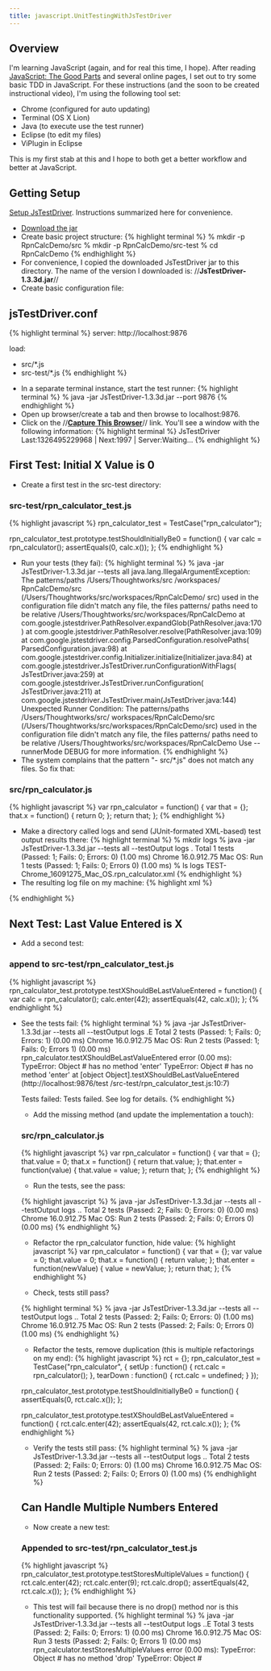 ```yaml
---
title: javascript.UnitTestingWithJsTestDriver
---
```

## Overview
I'm learning JavaScript (again, and for real this time, I hope). After reading [JavaScript: The Good Parts](http://www.amazon.com/JavaScript-Good-Parts-Douglas-Crockford/dp/0596517742) and several online pages, I set out to try some basic TDD in JavaScript. For these instructions (and the soon to be created instructional video), I'm using the following tool set:
* Chrome (configured for auto updating)
* Terminal (OS X Lion)
* Java (to execute use the test runner)
* Eclipse (to edit my files)
* ViPlugin in Eclipse

This is my first stab at this and I hope to both get a better workflow and better at JavaScript.
## Getting Setup
[Setup JsTestDriver](http://code.google.com/p/js-test-driver/wiki/GettingStarted). Instructions summarized here for convenience.
* [Download the jar](http://code.google.com/p/js-test-driver/downloads/list)
* Create basic project structure:
{% highlight terminal %}
% mkdir -p RpnCalcDemo/src
% mkdir -p RpnCalcDemo/src-test
% cd RpnCalcDemo 
{% endhighlight %}
* For convenience, I copied the downloaded JsTestDriver jar to this directory. The name of the version I downloaded is: //**JsTestDriver-1.3.3d.jar**//
* Create basic configuration file:
## jsTestDriver.conf
{% highlight terminal %}
server: http://localhost:9876

load:
  - src/*.js
  - src-test/*.js
{% endhighlight %}
* In a separate terminal instance, start the test runner:
{% highlight terminal %}
% java -jar JsTestDriver-1.3.3d.jar --port 9876
{% endhighlight %}
* Open up browser/create a tab and then browse to localhost:9876.
* Click on the //**[Capture This Browser](http://localhost:9876/capture)**// link. You'll see a window with the following information:
{% highlight terminal %}
                 JsTestDriver
Last:1326495229968 | Next:1997 | Server:Waiting...
{% endhighlight %}
## First Test: Initial X Value is 0
* Create a first test in the src-test directory:
### src-test/rpn_calculator_test.js
{% highlight javascript %}
rpn_calculator_test = TestCase("rpn_calculator");

rpn_calculator_test.prototype.testShouldInitiallyBe0 = function() {
	var calc = rpn_calculator();
	assertEquals(0, calc.x());
};
{% endhighlight %}
* Run your tests (they fai):
{% highlight terminal %}
% java -jar JsTestDriver-1.3.3d.jar --tests all
java.lang.IllegalArgumentException: The patterns/paths /Users/Thoughtworks/src
/workspaces/ RpnCalcDemo/src (/Users/Thoughtworks/src/workspaces/RpnCalcDemo/
src)  used in the configuration file didn't match any file, the files patterns/
paths need to be relative /Users/Thoughtworks/src/workspaces/RpnCalcDemo
	at com.google.jstestdriver.PathResolver.expandGlob(PathResolver.java:170)
	at com.google.jstestdriver.PathResolver.resolve(PathResolver.java:109)
	at com.google.jstestdriver.config.ParsedConfiguration.resolvePaths(
ParsedConfiguration.java:98)
	at com.google.jstestdriver.config.Initializer.initialize(Initializer.java:84)
	at com.google.jstestdriver.JsTestDriver.runConfigurationWithFlags(
JsTestDriver.java:259)
	at com.google.jstestdriver.JsTestDriver.runConfiguration(
JsTestDriver.java:211)
	at com.google.jstestdriver.JsTestDriver.main(JsTestDriver.java:144)
Unexpected Runner Condition: The patterns/paths /Users/Thoughtworks/src/
workspaces/RpnCalcDemo/src (/Users/Thoughtworks/src/workspaces/RpnCalcDemo/src)
 used in the configuration file didn't match any file, the files patterns/
paths need to be relative /Users/Thoughtworks/src/workspaces/RpnCalcDemo
 Use --runnerMode DEBUG for more information.
{% endhighlight %}
* The system complains that the pattern "- src/*.js" does not match any files. So fix that:
### src/rpn_calculator.js
{% highlight javascript %}
var rpn_calculator = function() {
	var that = {};
	that.x = function() {
		return 0;
	};
	return that;
};
{% endhighlight %}
* Make a directory called logs and send (JUnit-formated XML-based) test output results there:
{% highlight terminal %}
% mkdir logs
% java -jar JsTestDriver-1.3.3d.jar --tests all --testOutput logs
.
Total 1 tests (Passed: 1; Fails: 0; Errors: 0) (1.00 ms)
  Chrome 16.0.912.75 Mac OS: Run 1 tests (Passed: 1; Fails: 0; Errors 0) (1.00 ms)
% ls logs
TEST-Chrome_16091275_Mac_OS.rpn_calculator.xml
{% endhighlight %}
* The resulting log file on my machine:
{% highlight xml %}
<?xml version="1.0" encoding="UTF-8"?>
<testsuite name="Chrome_16091275_Mac_OS.rpn_calculator" errors="0" failures="0" tests="1" time="0.0010">
<testcase classname="Chrome_16091275_Mac_OS.rpn_calculator" name="testShouldInitiallyBe0" time="0.0010"/>
</testsuite>
{% endhighlight %}

## Next Test: Last Value Entered is X
* Add a second test:

### append to src-test/rpn_calculator_test.js
{% highlight javascript %}
rpn_calculator_test.prototype.testXShouldBeLastValueEntered = function() {
  var calc = rpn_calculator();
  calc.enter(42);
  assertEquals(42, calc.x());
};
{% endhighlight %}
* See the tests fail:
{% highlight terminal %}
% java -jar JsTestDriver-1.3.3d.jar --tests all --testOutput logs
.E
Total 2 tests (Passed: 1; Fails: 0; Errors: 1) (0.00 ms)
  Chrome 16.0.912.75 Mac OS: Run 2 tests (Passed: 1; Fails: 0; Errors 1) (0.00 ms)
    rpn_calculator.testXShouldBeLastValueEntered error (0.00 ms): TypeError: 
Object #<Object> has no method 'enter'
      TypeError: Object #<Object> has no method 'enter'
          at [object Object].testXShouldBeLastValueEntered (http://localhost:9876/test
/src-test/rpn_calculator_test.js:10:7)

Tests failed: Tests failed. See log for details.
{% endhighlight %}

* Add the missing method (and update the implementation a touch):

### src/rpn_calculator.js
{% highlight javascript %}
var rpn_calculator = function() {
	var that = {};
	that.value = 0;
	that.x = function() {
		return that.value;
	};
	that.enter = function(value) {
		that.value = value;
	};
	return that;
};
{% endhighlight %}

* Run the tests, see the pass:

{% highlight javascript %}
% java -jar JsTestDriver-1.3.3d.jar --tests all --testOutput logs
..
Total 2 tests (Passed: 2; Fails: 0; Errors: 0) (0.00 ms)
  Chrome 16.0.912.75 Mac OS: Run 2 tests (Passed: 2; Fails: 0; Errors 0) (0.00 ms)
{% endhighlight %}

* Refactor the rpn_calculator function, hide value:
{% highlight javascript %}
var rpn_calculator = function() {
	var that = {};
	var value = 0;
	that.value = 0;
	that.x = function() {
		return value;
	};
	that.enter = function(newValue) {
		value = newValue;
	};
	return that;
};
{% endhighlight %}

* Check, tests still pass?

{% highlight terminal %}
% java -jar JsTestDriver-1.3.3d.jar --tests all --testOutput logs
..
Total 2 tests (Passed: 2; Fails: 0; Errors: 0) (1.00 ms)
  Chrome 16.0.912.75 Mac OS: Run 2 tests (Passed: 2; Fails: 0; Errors 0) (1.00 ms)
{% endhighlight %}

* Refactor the tests, remove duplication (this is multiple refactorings on my end):
{% highlight javascript %}
rct = {};
rpn_calculator_test = TestCase("rpn_calculator", {
	setUp : function() {
		rct.calc = rpn_calculator();
	},
	tearDown : function() {
		rct.calc = undefined;
	}
});

rpn_calculator_test.prototype.testShouldInitiallyBe0 = function() {
	assertEquals(0, rct.calc.x());
};

rpn_calculator_test.prototype.testXShouldBeLastValueEntered = function() {
	rct.calc.enter(42);
	assertEquals(42, rct.calc.x());
};
{% endhighlight %}

* Verify the tests still pass:
{% highlight terminal %}
% java -jar JsTestDriver-1.3.3d.jar --tests all --testOutput logs
..
Total 2 tests (Passed: 2; Fails: 0; Errors: 0) (1.00 ms)
  Chrome 16.0.912.75 Mac OS: Run 2 tests (Passed: 2; Fails: 0; Errors 0) (1.00 ms)
{% endhighlight %}

## Can Handle Multiple Numbers Entered
* Now create a new test:

### Appended to src-test/rpn_calculator_test.js
{% highlight javascript %}
rpn_calculator_test.prototype.testStoresMultipleValues = function() {
  rct.calc.enter(42);
  rct.calc.enter(9);
  rct.calc.drop();
  assertEquals(42, rct.calc.x());
};
{% endhighlight %}
* This test will fail because there is no drop() method nor is this functionality supported.
{% highlight terminal %}
% java -jar JsTestDriver-1.3.3d.jar --tests all --testOutput logs
..E
Total 3 tests (Passed: 2; Fails: 0; Errors: 1) (0.00 ms)
  Chrome 16.0.912.75 Mac OS: Run 3 tests (Passed: 2; Fails: 0; Errors 1) (0.00 ms)
    rpn_calculator.testStoresMultipleValues error (0.00 ms): TypeError: Object #<Object> 
has no method 'drop'
      TypeError: Object #<Object> has no method 'drop'
          at Object.testStoresMultipleValues (http://localhost:9876/test/src-test/
rpn_calculator_test.js:23:11)

Tests failed: Tests failed. See log for details.
{% endhighlight %}
* After a little effort, we have this:

### src/rpn_calculator.js
{% highlight javascript %}
var rpn_calculator = function() {
	var that = {};
	var values = [0];
	that.value = values;
	that.x = function() {
		return values[values.length-1];;
	};
	that.enter = function(newValue) {
		values.push(newValue);
	};
	that.drop = function() {
		values.pop()
	};
	return that;
};
{% endhighlight %}

* And the test are back to passing:
{% highlight terminal %}

% java -jar JsTestDriver-1.3.3d.jar --tests all --testOutput logs
...
Total 3 tests (Passed: 3; Fails: 0; Errors: 0) (1.00 ms)
  Chrome 16.0.912.75 Mac OS: Run 3 tests (Passed: 3; Fails: 0; Errors 0) (1.00 ms)
{% endhighlight %}

## One More Check
* Notice the feature envy in the x function? I uses values the variable, the length of values and also has direct knowledge that the size is 0-based. This is not a huge deal, but there are defects in the system as written. Here's a test to demonstrate a problem:
{% highlight javascript %}
rpn_calculator_test.prototype.testCalculatorAlwaysHasValues = function() {
  rct.calc.drop();
  rct.calc.drop();
  assertEquals(0, rct.calc.x());
};
{% endhighlight %}
* Notice the failing test:
{% highlight terminal %}
java -jar JsTestDriver-1.3.3d.jar --tests all --testOutput logs
...F
Total 4 tests (Passed: 3; Fails: 1; Errors: 0) (1.00 ms)
  Chrome 16.0.912.75 Mac OS: Run 4 tests (Passed: 3; Fails: 1; Errors 0) (1.00 ms)
    rpn_calculator.testCalculatorAlwaysHasValues failed (0.00 ms): AssertError: expected 0 
but was [undefined]
      AssertError: expected 0 but was [undefined]
          at Object.testCalculatorAlwaysHasValues (http://localhost:9876/test/src-test/
rpn_calculator_test.js:30:2)
{% endhighlight %}
* On both of my 2 HP calculators, I can drop all day long and nothing much happens (somewhat simplified, but reasonable for this demonstation. Conceptually, the so-called (by the documentation) "operand stack" is never empty. Here's a way to implement that:

### Update x method
{% highlight javascript %}
  that.x = function() {
    if(values.length > 0)
      return values[values.length-1];;
    return 0;
  };
{% endhighlight %}
* This gets the job done but now this method is exhibiting feature envy even stronger:
  * It checks the length twice
  * It knows that the array is 0-based
  * It uses "value." twice and values 1, so values three times.
* A typical fix for feature envy is to push the responsibility into the object that has the data. To do that, we'll introduce a new object: rpn_stack.

## rpn_stack
* We'll begin with a few TDD cycles:

### rpn_stack_test.js
{% highlight javascript %}
rpn_stack_test = TestCase("rpn_stack");

rpn_stack_test.prototype.testPopOnNewStackReturns0 = function() {
	assertEquals(0, rpn_stack().pop());
};
{% endhighlight %}

* This fails (there's no rpn_stack() function:
{% highlight terminal %}
% java -jar JsTestDriver-1.3.3d.jar --tests all --testOutput logs
....E
Total 5 tests (Passed: 4; Fails: 0; Errors: 1) (1.00 ms)
  Chrome 16.0.912.75 Mac OS: Run 5 tests (Passed: 4; Fails: 0; Errors 1) (1.00 ms)
    rpn_stack.testPopOnNewStackReturns0 error (1.00 ms): ReferenceError: rpn_stack
 is not defined
      ReferenceError: rpn_stack is not defined
          at [object Object].testPopOnNewStackReturns0 (http://localhost:9876/test/
src-test/rpn_stack_test.js:4:18)
{% endhighlight %}

* Fix this by making one and giving it an implementation:
{% highlight javascript %}
var rpn_stack = function() {
	that = {};
	that.pop = function() {
		return 0;
	};
	return that;
};
{% endhighlight %}

* Now the tests pass:
{% highlight terminal %}
% java -jar JsTestDriver-1.3.3d.jar --tests all --testOutput logs
.....
Total 5 tests (Passed: 5; Fails: 0; Errors: 0) (1.00 ms)
  Chrome 16.0.912.75 Mac OS: Run 5 tests (Passed: 5; Fails: 0; Errors 0) (1.00 ms)
{% endhighlight %}

* Next, we want to make sure that the last value entered is the one that pop returns:

## Append new test to rpn_stack_test.js
{% highlight javascript %}
rpn_stack_test.prototype.testPopReturnsLastValuePushed = function() {
  var values = rpn_stack();
  values.push(42);
  assertEquals(42, values.pop());
};
{% endhighlight %}
* This fails, so fix it:
{% highlight javascript %}
var rpn_stack = function() {
  that = {};
  var values = [0];
  that.pop = function() {
    return values.pop();
  };
  that.push = function(value) {
    values.push(value);
  };
  return that;
};
{% endhighlight %}

* Check that it works:
{% highlight terminal %}
......
Total 6 tests (Passed: 6; Fails: 0; Errors: 0) (0.00 ms)
  Chrome 16.0.912.75 Mac OS: Run 6 tests (Passed: 6; Fails: 0; Errors 0) (0.00 ms)
{% endhighlight %}

* Do these tests seem familiar? They are almost straight out of **src-test/rpn_calculator_test.js**. Along those lines, here's a check similar to the last one we wrote on rpn_calculator:
{% highlight javascript %}
rpn_stack_test.prototype.testSeveralDropsAndPopIsStill0 = function() {
  var values = rpn_stack();
  values.drop();
  values.drop();
  values.drop();
  assertEquals(0, values.pop());
};
{% endhighlight %}

* Run the tests, you'll notice you the result is undefined instead of 0. This is a quick fix:

{% highlight javascript %}
var rpn_stack = function() {
  that = {};
  var values = [];
  that.pop = function() {
    if(values.length > 0)
      return values.pop();
    return 0;
  };
  that.push = function(value) {
    values.push(value);
  };
  return that;
};
{% endhighlight %}

* Run the tests, you should be back to passing.

* A quick check of rpn_calculator.js and you'll notice that while there's a use of ".length", this has been pushed into the new rpn_stack class. However, there's also a need to get the top without removing it. So two more TDD cycles:
{% highlight javascript %}
rpn_stack_test.prototype.testTopOfNewStack0 = function() {
  assertEquals(0, rpn_stack().top());
};
{% endhighlight %}

* And top version 1:
{% highlight javascript %}
  that.top = function() {
    return 0;
  };
{% endhighlight %}

* Then something similar to what we did for pop:
{% highlight javascript %}
rpn_stack_test.prototype.testTopReturnsLastValuePushed = function() {
  var values = rpn_stack();
  values.push(19);
  assertEquals(19, values.top());
};
{% endhighlight %}

* And a fix:
{% highlight javascript %}
  that.top = function() {
    if(values.length > 0)
      return values[values.length-1];
    return 0;
  };
{% endhighlight %}
* Notice that there's some duplication between top and pop. When I know JavaScript well enough, I'll remove it. Until then, let's use this new object in rpn_calculator.

## Using rpn_stack in rpn_calculator
* Make a few updates to the rpn_calculator class:
{% highlight javascript %}
var rpn_calculator = function() {
  var that = {};
  var values = rpn_stack();
  that.value = values; 
  that.x = function() {
    return values.top();
  };
  that.enter = function(newValue) {
    values.push(newValue);
  };
  that.drop = function() {
    values.pop()
  };  
  return that;
};
{% endhighlight %}

* Run the tests, everything should be passing. Here's the full version of rpn_stack.js:
{: #helpremovedryviolation}
### src/rpn_stack.js
{% highlight javascript %}
var rpn_stack = function() {
  that = {}; 
  var values = [];
  that.pop = function() {
    if(values.length > 0)
      return values.pop();
    return 0;
  }
  that.push = function(value) {
    values.push(value);
  };
  that.top = function() {
    if(values.length > 0)
      return values[values.length-1];
    return 0;
  };
  return that;
};
{% endhighlight %}

